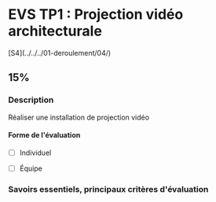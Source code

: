 # EVS TP1 : <!-- %: BLOC1 -->Projection vidéo architecturale<!-- %; -->


 <!-- %: SEANCE_EVS_1 -->[S4](../../../01-deroulement/04/)<!-- %; -->

##  <!-- %: PONDERATION_EVS_1 -->15%<!-- %; -->

### Description

<!-- %: DESCRIPTION_EVS_1  -->
Réaliser une installation de projection vidéo
<!-- %; -->

#### Forme de l'évaluation

* [ ] Individuel
* [ ] Équipe


### Savoirs essentiels, principaux critères d'évaluation
 
